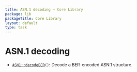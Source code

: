 ```yaml
---
title: ASN.1 decoding — Core Library
package: lib
packageTitle: Core Library
layout: default
type: task
---
```


# ASN.1 decoding

* <code><a href="ASN1%3A%3AdecodeBER">ASN1::decodeBER</a>()</code>: Decode a BER-encoded ASN.1 structure.

